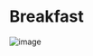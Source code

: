 # Breakfast

![image](https://user-images.githubusercontent.com/23367091/224285650-cbe1faed-37ef-4492-8e02-ac64a1b1ded3.png)
